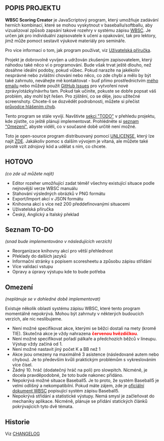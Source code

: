 ## POPIS PROJEKTU

**WBSC Scoring Creator** je JavaScriptový program, který umožňuje zadávání herních kombinací, které se mohou vyskytnout v baseballu/softballu, aby vizualizoval způsob zapsání takové rozehry v systému zápisu [WBSC](https://www.wbsc.org/). Je určen jak pro individuální zapisovatele k učení a opakování, tak pro lektory, jimž může pomoct sestavit výukové materiály pro semináře.

Pro více informací o tom, jak program používat, viz [Uživatelská příručka](/help).

Projekt je dobrovolně vyvíjen a udržován zkušeným zapisovatelem, který náhodou také něco ví o programování. Bude však trvat ještě dlouho, než dosáhne ideální podoby, pokud vůbec. Pokud narazíte na jakékoliv nesprávné nebo zvláštní chování nebo něco, co zde chybí a mělo by být také zahrnuto, neváhejte mě kontaktovat - buď přímo prostřednictvím [mého emailu](mailto:alois.seckar{'@'}gmail.com) nebo můžete použít [GitHub Issues](https://github.com/AloisSeckar/WBSC-Scoring/issues) pro vytvoření nové zprávy/otázky/návrhu tam. Pokud tak učiníte, pokuste se dobře popsat váš problém, aby mohl být řešen. Pro zjištění, co se děje, jsou užitečné screenshoty. Chcete-li se dozvědět podrobnosti, můžete si přečíst [průvodce hlášením chyb](/help).

Tento program se stále vyvíjí. Navštivte [sekci "TODO"](/project#todo) v přehledu projektu, kde zjistíte, co ještě plánuji implementovat. Prohlédněte si [seznam "Omezení"](/project#limitations), abyste viděli, co v současné době určitě není možné.

Toto je open-source program distribuovaný pomocí [UNLICENSE](https://unlicense.org/), který lze najít [ZDE](https://github.com/AloisSeckar/WBSC-Scoring). Jakákoliv pomoc s dalším vývojem je vítaná, ale můžete také prostě vzít zdrojový kód a udělat s ním, co chcete.

<a id="done"></a>
 
## HOTOVO
_(co zde už můžete najít)_

<ul class="list-disc">
<li>Editor rozeher umožňující zadat téměř všechny existující situace podle nejnovější verze WBSC manuálu</li><li>Stahování výsledných obrázků v PNG formátu</li><li>Export/Import akcí v JSON formátu</li><li>Knihovna akcí s více než 200 předdefinovanými situacemi</li><li>Uživatelská příručka</li><li>Český, Anglický a Italský překlad</li>
</ul>

<a id="todo"></a>

## Seznam TO-DO
_(snad bude implementováno v následujících verzích)_

<ul class="list-disc">
<li>Reorganizace knihovny akcí pro větší přehlednost</li><li>Překlady do dalších jazyků</li><li>Informační stránky s popisem scoresheetu a způsobu zápisu střídání</li><li>Více validací vstupu</li><li>Opravy a úpravy výstupu kde to bude potřeba</li>
</ul>

<a id="limitations"></a>

## Omezení
_(neplánuje se v dohledné době implementovat)_

Existuje několik oblastí systému zápisu WBSC, které tento program momentálně nepokrývá. Mohou být zahrnuty v některých budoucích verzích, ale nic neslibujeme.

<ul class="list-disc">
<li>Není možné specifikovat akce, kterými se běžci dostali na mety (kromě TIE). Skutečná akce je vždy nahrazena <strong><span style="color: red">červenou hvězdičkou</span></strong>.</li><li>Není možné specifikovat pořadí pálkaře a předchozích běžců v lineupu. Výstup vždy začíná od 1.</li><li>Není možné nastavit jiný počet K a BB než 1</li><li>Akce jsou omezeny na maximálně 3 asistence (následované autem nebo chybou). Je to především kvůli praktickým problémům s vykreslováním více čísel.</li><li>Žádný 10. hráč (dodatečný hráč na poli) pro slowpitch. Nicméně, je docela pravděpodobné, že toto bude nakonec přidáno.</li><li>Nepokrývá možné situace Baseball5. Je to proto, že systém Baseball5 je velmi odlišný a nekompatibilní. Pokud máte zájem, zde je <a href="https://s3-eu-west-1.amazonaws.com/static.wbsc.org/assets/cms/documents/9b129842-cb39-da53-4b67-9c4c5a86f997.pdf">oficiální dokument WBSC</a> popisující systém zápisu Baseball5.</li><li>Nepokrývá střídání a statistické výstupy. Nemá smysl je začleňovat do mechaniky aplikace. Nicméně, plánuje se přidání statických článků pokrývajících tyto dvě témata.</li>
</ul>

<a id="history"></a>

## Historie
Viz [CHANGELOG](https://github.com/AloisSeckar/WBSC-Scoring/blob/master/CHANGELOG.md)
